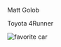 Matt Golob

Toyota 4Runner

![favorite car](http://www.toyota-4runner.org/attachments/sale-vehicles/90121d1370188544-fs-1999-4runner-highlander-metro-detroit-area-%243950-31417831602.346404740.im1.main.565x421_a.562x421.jpg)
